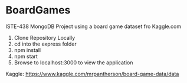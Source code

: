 # BoardGames
ISTE-438  MongoDB Project using a board game dataset fro Kaggle.com

1. Clone Repository Locally
2. cd into the express folder
3. npm install 
4. npm start 
5. Browse to localhost:3000 to view the application


Kaggle: https://www.kaggle.com/mrpantherson/board-game-data/data

